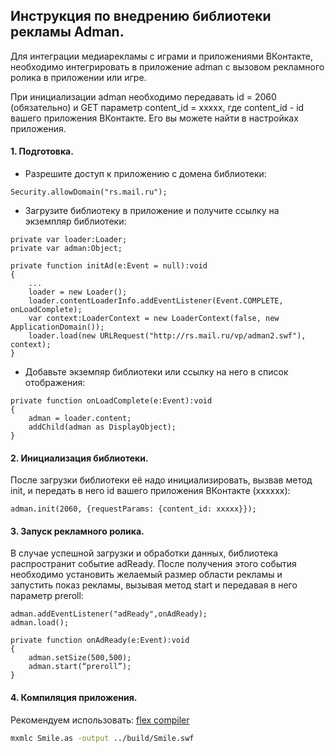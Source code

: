 ## **Инструкция по внедрению библиотеки рекламы Adman.**

Для интеграции медиарекламы с играми и приложениями ВКонтакте,
необходимо интегрировать в приложение adman c вызовом рекламного ролика в приложении или игре.

При инициализации adman необходимо передавать id = 2060 (обязательно) и GET параметр content_id = xxxxx,
где content_id - id вашего приложения ВКонтакте. Его вы можете найти в настройках приложения.

#### **1. Подготовка.**

* Разрешите доступ к приложению с домена библиотеки:
```as3
Security.allowDomain("rs.mail.ru");
```


* Загрузите библиотеку в приложение и получите ссылку на экземпляр библиотеки:
```as3
private var loader:Loader;
private var adman:Object;
```
```as3
private function initAd(e:Event = null):void
{
    ...
    loader = new Loader();
    loader.contentLoaderInfo.addEventListener(Event.COMPLETE, onLoadComplete);
    var context:LoaderContext = new LoaderContext(false, new ApplicationDomain());
    loader.load(new URLRequest("http://rs.mail.ru/vp/adman2.swf"), context);
}
```

* Добавьте экземпяр библиотеки или ссылку на него в список отображения:
```as3
private function onLoadComplete(e:Event):void
{
    adman = loader.content;
    addChild(adman as DisplayObject);
}
```

#### **2. Инициализация библиотеки.** 
После загрузки библиотеки её надо инициализировать, вызвав метод init, и передать в него id вашего приложения ВКонтакте (хххххх):
```as3
adman.init(2060, {requestParams: {content_id: xxxxx}});
```
#### **3. Запуск рекламного ролика.**
В случае успешной загрузки и обработки данных, библиотека распространит событие adReady. 
После получения этого события необходимо установить желаемый размер области рекламы и запустить
 показ рекламы, вызывая метод start и передавая в него параметр preroll:
```as3
adman.addEventListener("adReady",onAdReady);
adman.load();

private function onAdReady(e:Event):void
{
    adman.setSize(500,500);
    adman.start(“preroll”);
}
```
#### **4. Компиляция приложения.** 
Рекомендуем использовать:  [flex compiler](http://www.adobe.com/devnet/flex/flex-sdk-download.html)
```bash
mxmlc Smile.as -output ../build/Smile.swf
```
